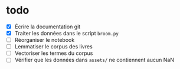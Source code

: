 # todo

- [x] Écrire la documentation git
- [x] Traiter les données dans le script `broom.py`
- [ ] Réorganiser le notebook
- [ ] Lemmatiser le corpus des livres
- [ ] Vectoriser les termes du corpus
- [ ] Vérifier que les données dans `assets/` ne contiennent aucun NaN